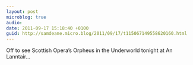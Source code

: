 ```yaml
---
layout: post
microblog: true
audio: 
date: 2011-09-17 15:18:40 +0100
guid: http://samdeane.micro.blog/2011/09/17/t115067149558620160.html
---
```

Off to see Scottish Opera’s Orpheus in the Underworld tonight at An Lanntair...
